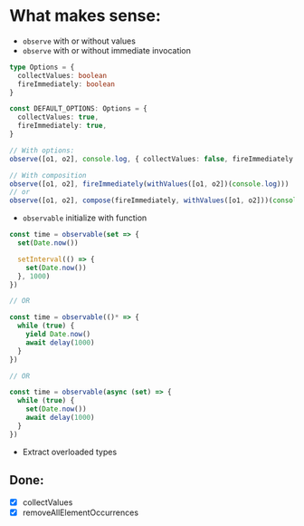 # What makes sense:

- `observe` with or without values
- `observe` with or without immediate invocation

```ts
type Options = {
  collectValues: boolean
  fireImmediately: boolean
}

const DEFAULT_OPTIONS: Options = {
  collectValues: true,
  fireImmediately: true,
}

// With options:
observe([o1, o2], console.log, { collectValues: false, fireImmediately: false })

// With composition
observe([o1, o2], fireImmediately(withValues([o1, o2])(console.log)))
// or
observe([o1, o2], compose(fireImmediately, withValues([o1, o2]))(console.log)))

```

- `observable` initialize with function

```ts
const time = observable(set => {
  set(Date.now())

  setInterval(() => {
    set(Date.now())
  }, 1000)
})

// OR

const time = observable(()* => {
  while (true) {
    yield Date.now()
    await delay(1000)
  }
})

// OR

const time = observable(async (set) => {
  while (true) {
    set(Date.now())
    await delay(1000)
  }
})
```

- Extract overloaded types

## Done:

- [x] collectValues
- [x] removeAllElementOccurrences
